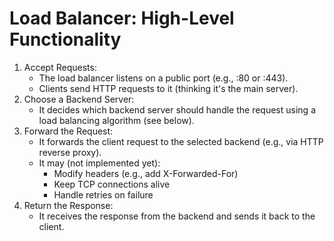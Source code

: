 # Load Balancer: High-Level Functionality

1. Accept Requests:
    - The load balancer listens on a public port (e.g., :80 or :443).
    - Clients send HTTP requests to it (thinking it's the main server).
2. Choose a Backend Server:
    - It decides which backend server should handle the request using a load balancing algorithm (see below).
3. Forward the Request:
   - It forwards the client request to the selected backend (e.g., via HTTP reverse proxy).
   - It may (not implemented yet):
     - Modify headers (e.g., add X-Forwarded-For)
     - Keep TCP connections alive
     - Handle retries on failure
4. Return the Response:
    - It receives the response from the backend and sends it back to the client.